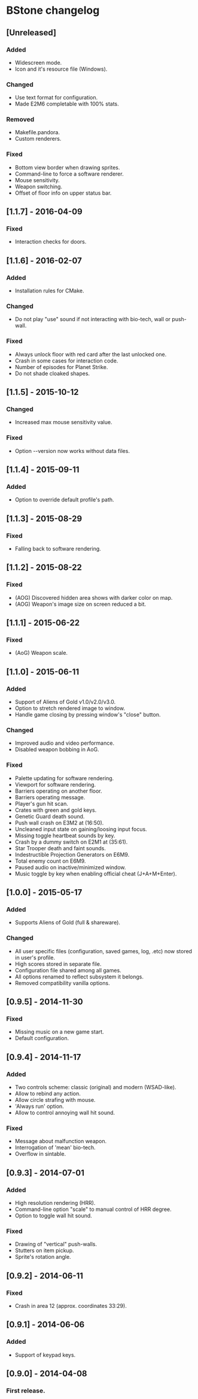 # BStone changelog

## [Unreleased]
### Added
- Widescreen mode.
- Icon and it's resource file (Windows).

### Changed
- Use text format for configuration.
- Made E2M6 completable with 100% stats.

### Removed
- Makefile.pandora.
- Custom renderers.

### Fixed
- Bottom view border when drawing sprites.
- Command-line to force a software renderer.
- Mouse sensitivity.
- Weapon switching.
- Offset of floor info on upper status bar.


## [1.1.7] - 2016-04-09
### Fixed
- Interaction checks for doors.


## [1.1.6] - 2016-02-07
### Added
- Installation rules for CMake.

### Changed
- Do not play "use" sound if not interacting with bio-tech, wall or push-wall.

### Fixed
- Always unlock floor with red card after the last unlocked one.
- Crash in some cases for interaction code.
- Number of episodes for Planet Strike.
- Do not shade cloaked shapes.


## [1.1.5] - 2015-10-12
### Changed
- Increased max mouse sensitivity value.
    
### Fixed
- Option --version now works without data files.


## [1.1.4] - 2015-09-11
### Added
- Option to override default profile's path.


## [1.1.3] - 2015-08-29
### Fixed
- Falling back to software rendering.


## [1.1.2] - 2015-08-22
### Fixed
- (AOG) Discovered hidden area shows with darker color on map.
- (AOG) Weapon's image size on screen reduced a bit.


## [1.1.1] - 2015-06-22
### Fixed
- (AoG) Weapon scale.

## [1.1.0] - 2015-06-11
### Added
- Support of Aliens of Gold v1.0/v2.0/v3.0.
- Option to stretch rendered image to window.
- Handle game closing by pressing window's "close" button.

### Changed
- Improved audio and video performance.
- Disabled weapon bobbing in AoG.

### Fixed
- Palette updating for software rendering.
- Viewport for software rendering.
- Barriers operating on another floor.
- Barriers operating message.
- Player's gun hit scan.
- Crates with green and gold keys.
- Genetic Guard death sound.
- Push wall crash on E3M2 at (16:50).
- Uncleaned input state on gaining/loosing input focus.
- Missing toggle heartbeat sounds by key.
- Crash by a dummy switch on E2M1 at (35:61).
- Star Trooper death and faint sounds.
- Indestructible Projection Generators on E6M9.
- Total enemy count on E6M9.
- Paused audio on inactive/minimized window.
- Music toggle by key when enabling official cheat (J+A+M+Enter).


## [1.0.0] - 2015-05-17
### Added
- Supports Aliens of Gold (full & shareware).

### Changed
- All user specific files (configuration, saved games, log, .etc) now stored in user's profile.
- High scores stored in separate file.
- Configuration file shared among all games.
- All options renamed to reflect subsystem it belongs.
- Removed compatibility vanilla options.


## [0.9.5] - 2014-11-30
### Fixed
- Missing music on a new game start.
- Default configuration.


## [0.9.4] - 2014-11-17
### Added
- Two controls scheme: classic (original) and modern (WSAD-like).
- Allow to rebind any action.
- Allow circle strafing with mouse.
- 'Always run' option.
- Allow to control annoying wall hit sound.

### Fixed
- Message about malfunction weapon.
- Interrogation of 'mean' bio-tech.
- Overflow in sintable.


## [0.9.3] - 2014-07-01
### Added
- High resolution rendering (HRR).
- Command-line option "scale" to manual control of HRR degree.
- Option to toggle wall hit sound.

### Fixed
- Drawing of "vertical" push-walls.
- Stutters on item pickup.
- Sprite's rotation angle.


## [0.9.2] - 2014-06-11
### Fixed
- Crash in area 12 (approx. coordinates 33:29).


## [0.9.1] - 2014-06-06
### Added
- Support of keypad keys.


## [0.9.0] - 2014-04-08
### First release.
